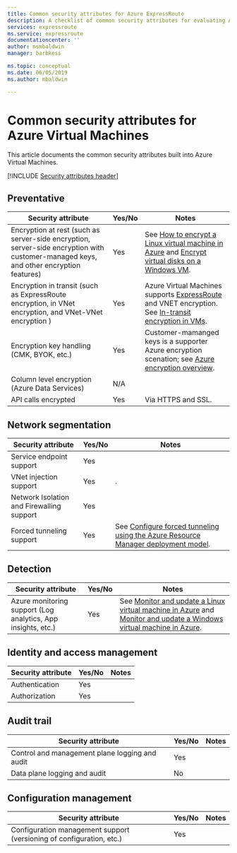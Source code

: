 ```yaml
---
title: Common security attributes for Azure ExpressRoute
description: A checklist of common security attributes for evaluating Azure ExpressRoute
services: expressroute
ms.service: expressroute
documentationcenter: ''
author: msmbaldwin
manager: barbkess

ms.topic: conceptual
ms.date: 06/05/2019
ms.author: mbaldwin

---
```

# Common security attributes for Azure Virtual Machines

This article documents the common security attributes built into Azure Virtual Machines.

[!INCLUDE [Security attributes header](../../includes/security-attributes-header.md)]

## Preventative

| Security attribute | Yes/No | Notes |
|---|---|--|
| Encryption at rest (such as server-side encryption, server-side encryption with customer-managed keys, and other encryption features) | Yes | See [How to encrypt a Linux virtual machine in Azure](linux/encrypt-disks.md) and [Encrypt virtual disks on a Windows VM](windows/encrypt-disks.md). |
| Encryption in transit (such as ExpressRoute encryption, in VNet encryption, and VNet-VNet encryption )| Yes | Azure Virtual Machines supports [ExpressRoute](/azure/expressroute) and VNET encryption. See [In-transit encryption in VMs](../security/security-azure-encryption-overview.md#in-transit-encryption-in-vms). |
| Encryption key handling (CMK, BYOK, etc.)| Yes | Customer-mamanged keys is a supporter Azure encryption scenation; see [Azure encryption overview](../security/security-azure-encryption-overview#in-transit-encryption-in-vms.md).|
| Column level encryption (Azure Data Services)| N/A | |
| API calls encrypted| Yes | Via HTTPS and SSL. |

## Network segmentation

| Security attribute | Yes/No | Notes |
|---|---|--|
| Service endpoint support| Yes | |
| VNet injection support| Yes | . |
| Network Isolation and Firewalling support| Yes |  |
| Forced tunneling support| Yes | See [Configure forced tunneling using the Azure Resource Manager deployment model](../vpn-gateway/vpn-gateway-forced-tunneling-rm.md). |

## Detection

| Security attribute | Yes/No | Notes|
|---|---|--|
| Azure monitoring support (Log analytics, App insights, etc.)| Yes | See [Monitor and update a Linux virtual machine in Azure](linux/tutorial-monitoring.md) and [Monitor and update a Windows virtual machine in Azure](windows/tutorial-monitoring.md). |

## Identity and access management

| Security attribute | Yes/No | Notes|
|---|---|--|
| Authentication| Yes |  |
| Authorization| Yes |  |


## Audit trail

| Security attribute | Yes/No | Notes|
|---|---|--|
| Control and management plane logging and audit| Yes |  |
| Data plane logging and audit | No |  |

## Configuration management

| Security attribute | Yes/No | Notes|
|---|---|--|
| Configuration management support (versioning of configuration, etc.)| Yes |  | 

